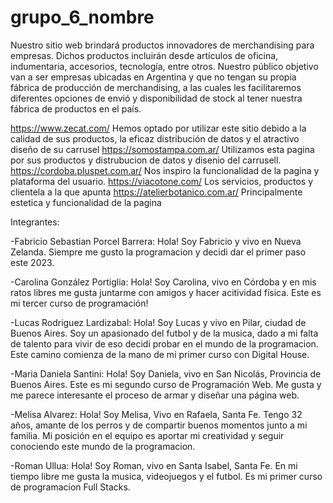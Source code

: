 # grupo_6_nombre

Nuestro sitio web brindará productos innovadores de merchandising para empresas. Dichos productos incluirán desde artículos de oficina, indumentaria, accesorios, tecnología, entre otros. Nuestro público objetivo van a ser empresas ubicadas en Argentina y que no tengan su propia fábrica de producción de merchandising, a las cuales les facilitaremos diferentes opciones de envió y disponibilidad de stock al tener nuestra fábrica de productos en el país.

https://www.zecat.com/ Hemos optado por utilizar este sitio debido a la calidad de sus productos, la eficaz distribución de datos y el atractivo diseño de su carrusel
https://somostampa.com.ar/ Utilizamos esta pagina por sus productos y distrubucion de datos y disenio del carrusell.
https://cordoba.pluspet.com.ar/ Nos inspiro la funcionalidad de la pagina y plataforma del usuario.
https://viacotone.com/  Los servicios, productos y clientela a la que apunta
https://atelierbotanico.com.ar/ Principalmente estetica y funcionalidad de la pagina

Integrantes:


-Fabricio Sebastian Porcel Barrera: Hola! Soy Fabricio y vivo en Nueva Zelanda. Siempre me gusto la programacion y decidi dar el primer paso este 2023. 

-Carolina González Portiglia: Hola! Soy Carolina, vivo en Córdoba y en mis ratos libres me gusta juntarme con amigos y hacer acitividad física. Este es mi tercer curso de programación!

-Lucas Rodriguez Lardizabal: Hola! Soy Lucas y vivo en Pilar, ciudad de Buenos Aires. Soy un apasionado del futbol y de la musica, dado a mi falta de talento para vivir de eso decidi probar en el mundo de la programacion. Este camino comienza de la mano de mi primer curso con Digital House.

-Maria Daniela Santini: Hola! Soy Daniela, vivo en San Nicolás, Provincia de Buenos Aires. Este es mi segundo curso de Programación Web. Me gusta y me parece interesante el proceso de armar y diseñar una página web. 

-Melisa Alvarez: Hola! Soy Melisa, Vivo en Rafaela, Santa Fe. Tengo 32 años, amante de los perros y de compartir buenos momentos junto a mi familia. Mi posición en el equipo es aportar mi creatividad y seguir conociendo este mundo de la programacion.

-Roman Ullua: Hola! Soy Roman, vivo en Santa Isabel, Santa Fe. En mi tiempo libre me gusta la musica, videojuegos y el futbol. Es mi primer curso de programacion Full Stacks.
